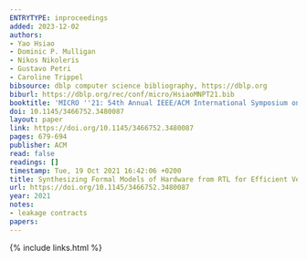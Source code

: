 ```yaml
---
ENTRYTYPE: inproceedings
added: 2023-12-02
authors:
- Yao Hsiao
- Dominic P. Mulligan
- Nikos Nikoleris
- Gustavo Petri
- Caroline Trippel
bibsource: dblp computer science bibliography, https://dblp.org
biburl: https://dblp.org/rec/conf/micro/HsiaoMNPT21.bib
booktitle: 'MICRO ''21: 54th Annual IEEE/ACM International Symposium on Microarchitecture, Virtual Event, Greece, October 18-22, 2021'
doi: 10.1145/3466752.3480087
layout: paper
link: https://doi.org/10.1145/3466752.3480087
pages: 679-694
publisher: ACM
read: false
readings: []
timestamp: Tue, 19 Oct 2021 16:42:06 +0200
title: Synthesizing Formal Models of Hardware from RTL for Efficient Verification of Memory Model Implementations
url: https://doi.org/10.1145/3466752.3480087
year: 2021
notes:
- leakage contracts
papers:
---
```

{% include links.html %}
